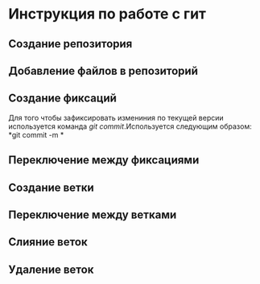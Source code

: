 # Инструкция по работе с гит

## Создание репозитория

## Добавление файлов в репозиторий

## Создание фиксаций
Для того чтобы зафиксировать измениния по текущей версии используется команда *git commit*.Используется следующим образом: *git commit -m *
## Переключение между фиксациями

## Создание ветки

## Переключение между ветками

## Слияние веток

## Удаление веток
